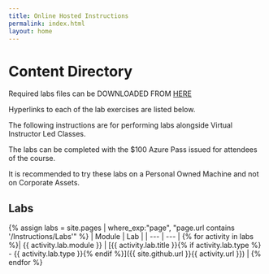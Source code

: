 ```yaml
---
title: Online Hosted Instructions
permalink: index.html
layout: home
---
```


# Content Directory

Required labs files can be DOWNLOADED FROM [HERE](https://github.com/arjunpejathaya/AZ-104-MicrosoftAzureAdministrator/archive/master.zip)

Hyperlinks to each of the lab exercises are listed below.

The following instructions are for performing labs alongside Virtual Instructor Led Classes.

The labs can be completed with the $100 Azure Pass issued for attendees of the course.

It is recommended to try these labs on a Personal Owned Machine and not on Corporate Assets.

## Labs

{% assign labs = site.pages | where_exp:"page", "page.url contains '/Instructions/Labs'" %}
| Module | Lab |
| --- | --- | 
{% for activity in labs  %}| {{ activity.lab.module }} | [{{ activity.lab.title }}{% if activity.lab.type %} - {{ activity.lab.type }}{% endif %}]({{ site.github.url }}{{ activity.url }}) |
{% endfor %}


